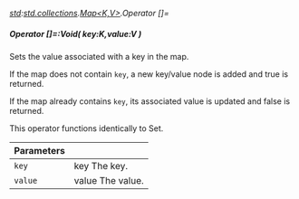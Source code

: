_[std](../../modules/std/std-module.md):[std.collections](../../modules/std/std-collections.md).[Map<K,V>](../../modules/std/std-collections-map.md).Operator []=_
##### Operator []=:Void( key:K,value:V )
Sets the value associated with a key in the map.

If the map does not contain `key`, a new key/value node is added and true is returned.

If the map already contains `key`, its associated value is updated and false is returned.

This operator functions identically to Set.

| Parameters |    |
|:-----------|:---|
| `key` | key The key. |
| `value` | value The value. |
